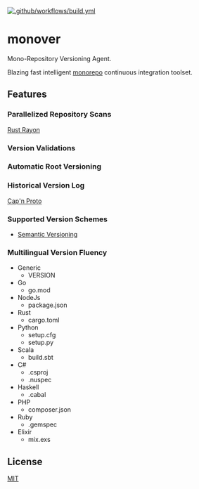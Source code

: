 [![.github/workflows/build.yml](https://github.com/gregl83/monover/actions/workflows/build.yml/badge.svg)](https://github.com/gregl83/monover/actions/workflows/build.yml)
# monover

Mono-Repository Versioning Agent.

Blazing fast intelligent [monorepo](https://github.com/gregl83/monorepo) continuous integration toolset.

## Features

### Parallelized Repository Scans

[Rust Rayon](https://github.com/rayon-rs/rayon)

### Version Validations

### Automatic Root Versioning

### Historical Version Log

[Cap'n Proto](https://github.com/capnproto/capnproto-rust)

### Supported Version Schemes

- [Semantic Versioning](https://semver.org/)

### Multilingual Version Fluency

- Generic
  - VERSION
- Go
  - go.mod
- NodeJs
  - package.json
- Rust
  - cargo.toml
- Python
  - setup.cfg
  - setup.py
- Scala
  - build.sbt
- C#
  - .csproj
  - .nuspec
- Haskell
  - .cabal
- PHP
  - composer.json
- Ruby
  - .gemspec
- Elixir
  - mix.exs

## License

[MIT](LICENSE)
